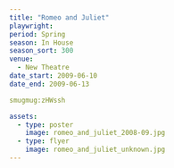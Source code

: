 ```yaml
---
title: "Romeo and Juliet"
playwright:
period: Spring
season: In House
season_sort: 300
venue:
  - New Theatre
date_start: 2009-06-10
date_end: 2009-06-13

smugmug:zHWssh

assets:
  - type: poster
    image: romeo_and_juliet_2008-09.jpg
  - type: flyer
    image: romeo_and_juliet_unknown.jpg
---
```

